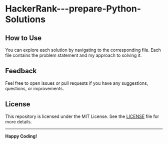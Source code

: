# HackerRank---prepare-Python-Solutions

## How to Use

You can explore each solution by navigating to the corresponding file. Each file contains the problem statement and my approach to solving it.

## Feedback

Feel free to open issues or pull requests if you have any suggestions, questions, or improvements.

## License

This repository is licensed under the MIT License. See the [LICENSE](LICENSE) file for more details.

---

**Happy Coding!**
